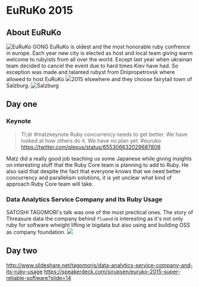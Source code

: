 # EuRuKo 2015

## About EuRuKo
![EuRuKo GONG](http://euruko2011.org/images/gong.jpg)
EuRuKo is oldest and the most honorable ruby confrence in europe. Each year new
city is elected as host and local team giving warm welcome to rubyists from all over
the world. Except last year when ukrainan team decided to cancel the event due to hard
times Kiev have had. So exception was made and talanted rubyst from Dnipropetrovsk
where allowed to host EuRuKo ![]({{site.baseurl}}//Zrzut-ekranu-z-2015-10-19-141321.png)2015 elsewhere and they choose fairytail town of Salzburg.
![Salzburg](http://dev.mensfeld.pl/wp-content/uploads/2015/10/DSC_4071.jpg)

## Day one
### Keynote
> Tl;dr #matzkeynote Ruby concurrency needs to get better. We have looked at how others do it. We have no plan yet. #euruko
https://twitter.com/plexus/status/655306632029687808

Matz did a really good job teaching us some Japanese while giving insights on interesting stuff that the Ruby Core team is planning to add to Ruby. He also said that despite the fact that everyone knows that we need better concurrency and parallelism  solutions, it is yet unclear what kind of approach Ruby Core team will take. 

### Data Analytics Service Company and Its Ruby Usage

SATOSHI TAGOMORI's talk was one of the most prectical ones. The story of Threasure data the company behind `fluend` is interesting as it's not only ruby for software wheight lifting ie bigdata but also using and building OSS as company foundation.
![]({{site.baseurl}}//data-analytics-service-company-and-its-ruby-usage-1-638.jpg)


## Day two


http://www.slideshare.net/tagomoris/data-analytics-service-company-and-its-ruby-usage
https://speakerdeck.com/sirupsen/euruko-2015-super-reliable-software?slide=14


